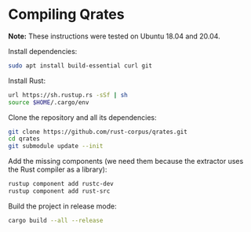 # Compiling Qrates

**Note:** These instructions were tested on Ubuntu 18.04 and 20.04.

Install dependencies:

```bash
sudo apt install build-essential curl git
```

Install Rust:

```bash
url https://sh.rustup.rs -sSf | sh
source $HOME/.cargo/env
```

Clone the repository and all its dependencies:

```bash
git clone https://github.com/rust-corpus/qrates.git
cd qrates
git submodule update --init
```

Add the missing components (we need them because the extractor uses the Rust compiler as a library):

```bash
rustup component add rustc-dev
rustup component add rust-src
```

Build the project in release mode:

```bash
cargo build --all --release
```
